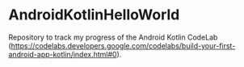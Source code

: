 # AndroidKotlinHelloWorld
Repository to track my progress of the Android Kotlin CodeLab (https://codelabs.developers.google.com/codelabs/build-your-first-android-app-kotlin/index.html#0).
